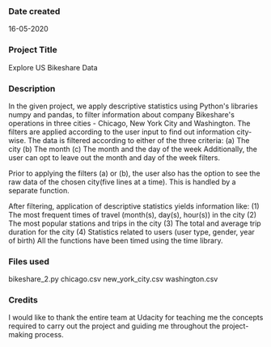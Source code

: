 ### Date created
16-05-2020

### Project Title
Explore US Bikeshare Data

### Description
In the given project, we apply descriptive statistics using Python's libraries numpy and pandas, to filter information about company Bikeshare's operations in three cities - Chicago, New York City and Washington. The filters are applied according to the user input to find out information city-wise. The data is filtered according to either of the three criteria:
(a) The city
(b) The month
(c) The month and the day of the week
Additionally, the user can opt to leave out the month and day of the week filters.

Prior to applying the filters (a) or (b), the user also has the option to see the raw data of the chosen city(five lines at a time). This is handled by a separate function.

After filtering, application of descriptive statistics yields information like:
(1) The most frequent times of travel (month(s), day(s), hour(s)) in the city
(2) The most popular stations and trips in the city
(3) The total and average trip duration for the city
(4) Statistics related to users (user type, gender, year of birth)
All the functions have been timed using the time library.
### Files used
bikeshare_2.py
chicago.csv
new_york_city.csv
washington.csv

### Credits
I would like to thank the entire team at Udacity for teaching me the concepts required to carry out the project and guiding me throughout the project-making process.

